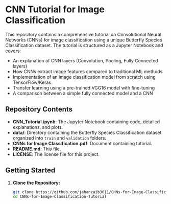 # CNN Tutorial for Image Classification

This repository contains a comprehensive tutorial on Convolutional Neural Networks (CNNs) for image classification using a unique Butterfly Species Classification dataset. The tutorial is structured as a Jupyter Notebook and covers:

- An explanation of CNN layers (Convolution, Pooling, Fully Connected layers)
- How CNNs extract image features compared to traditional ML methods
- Implementation of an image classification model from scratch using TensorFlow/Keras
- Transfer learning using a pre-trained VGG16 model with fine-tuning
- A comparison between a simple fully connected model and a CNN

## Repository Contents

- **CNN_Tutorial.ipynb**: The Jupyter Notebook containing code, detailed explanations, and plots.
- **data/**: Directory containing the Butterfly Species Classification dataset organized into `train` and `validation` folders.
- **CNNs for Image Classification.pdf**: Document containing tutorial.
- **README.md**: This file.
- **LICENSE**: The license file for this project.

## Getting Started

1. **Clone the Repository:**
   ```bash
   git clone https://github.com/jahanzaib3611/CNNs-for-Image-Classification-Tutorial.git
   cd CNNs-for-Image-Classification-Tutorial
